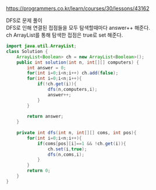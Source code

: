 https://programmers.co.kr/learn/courses/30/lessons/43162  
  

DFS로 문제 풀이  
DFS로 인해 연결된 접점들을 모두 탐색할때마다 answer++ 해준다.  
ch ArrayList를 통해 탐색한 접점은 true로 set 해준다.

```java
import java.util.ArrayList;
class Solution {
    ArrayList<Boolean> ch = new ArrayList<Boolean>();
    public int solution(int n, int[][] computers) {
        int answer = 0;
        for(int i=0;i<n;i++) ch.add(false);
        for(int i=0;i<n;i++){
            if(!ch.get(i)){
                dfs(n,computers,i);
                answer++;
            }
        }
        
        return answer;
    }
    
    private int dfs(int n, int[][] coms, int pos){
        for(int i=0;i<n;i++){
            if(coms[pos][i]==1 && !ch.get(i)){
                ch.set(i,true);
                dfs(n,coms,i);
            }
        }
        return 0;
    }
}
```

